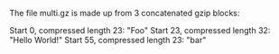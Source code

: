 The file multi.gz is made up from 3 concatenated gzip blocks:

Start 0, compressed length 23: "Foo"
Start 23, compressed length 32: "Hello World!"
Start 55, compressed length 23: "bar"
